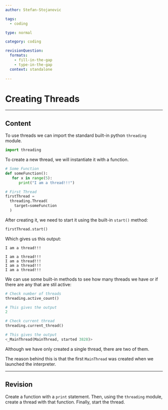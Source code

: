 ```yaml
---
author: Stefan-Stojanovic

tags:
  - coding

type: normal

category: coding

revisionQuestion:
  formats:
    - fill-in-the-gap
    - type-in-the-gap
  context: standalone
  
---
```


# Creating Threads

---

## Content

To use threads we can import the standard built-in python `threading` module.

```python
import threading
```

To create a new thread, we will instantiate it with a function.

```python
# Some Function
def someFunction():
   for x in range(5):
      print("I am a thread!!!")

# First Thread
firstThread = 
  threading.Thread(
    target=someFunction
  )
```

After creating it, we need to start it using the built-in `start()` method:
```python
firstThread.start()
```

Which gives us this output:
```plain-text
I am a thread!!!

I am a thread!!!
I am a thread!!!
I am a thread!!!
I am a thread!!!
```

We can use some built-in methods to see how many threads we have or if there are any that are stil active:

```python
# Check number of threads
threading.active_count()

# This gives the output
2
```

```python
# Check current thread
threading.current_thread()

# This gives the output
<_MainThread(MainThread, started 3828)>
```

Although we have only created a single thread, there are two of them.

The reason behind this is that the first `MainThread` was created when we launched the interpreter.

---

## Revision

Create a function with a `print` statement. Then, using the `threading` module, create a thread with that function. Finally, start the thread.

